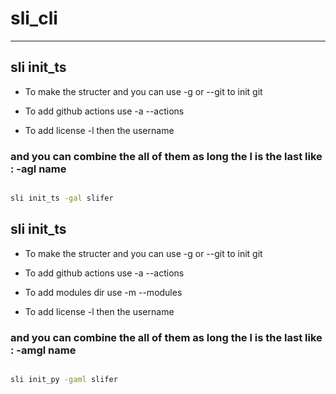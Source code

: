# sli_cli

---

## sli init_ts

-   To make the structer and you can use -g or --git to init git

-   To add github actions use -a --actions

-   To add license -l then the username

### and you can combine the all of them  as long the l is the last like : -agl name

```bash

sli init_ts -gal slifer

```

## sli init_ts

-   To make the structer and you can use -g or --git to init git

-   To add github actions use -a --actions

-   To add modules dir use -m --modules

-   To add license -l then the username

### and you can combine the all of them as long the l is the last like : -amgl name

```bash

sli init_py -gaml slifer

```
